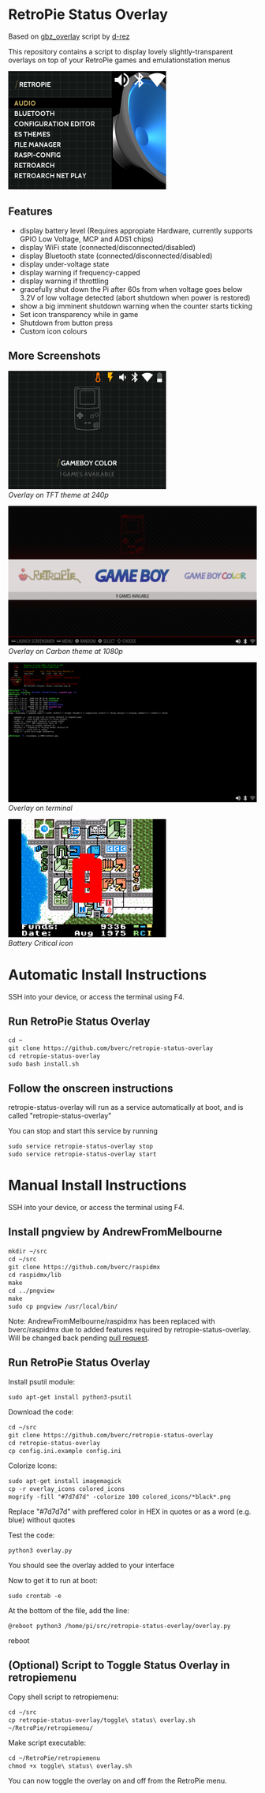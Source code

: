 

# RetroPie Status Overlay
Based on [gbz_overlay](https://github.com/d-rez/gbz_overlay) script by [d-rez](https://github.com/d-rez)

This repository contains a script to display lovely slightly-transparent overlays on top of your RetroPie games and emulationstation menus

![Bluetooth, wifi connected, audio on](_images/240_icons.png)

## Features
- display battery level (Requires appropiate Hardware, currently supports GPIO Low Voltage, MCP and ADS1 chips)
- display WiFi state (connected/disconnected/disabled)
- display Bluetooth state (connected/disconnected/disabled)
- display under-voltage state
- display warning if frequency-capped
- display warning if throttling
- gracefully shut down the Pi after 60s from when voltage goes below 3.2V of low voltage detected (abort shutdown when power is restored)
- show a big imminent shutdown warning when the counter starts ticking
- Set icon transparency while in game
- Shutdown from button press
- Custom icon colours

## More Screenshots

![Overlay on TFT theme at 240p](_images/240_allicons.png)  
*Overlay on TFT theme at 240p*

![Overlay on Carbon theme at 1080p](_images/1080_carbon.png)  
*Overlay on Carbon theme at 1080p*

![Overlay on terminal](_images/1080_terminal.png)  
*Overlay on terminal*

![Battery Critical](_images/240_lowbat.png)  
*Battery Critical icon*

# Automatic Install Instructions

SSH into your device, or access the terminal using F4.

## Run RetroPie Status Overlay

    cd ~
    git clone https://github.com/bverc/retropie-status-overlay
    cd retropie-status-overlay
    sudo bash install.sh

## Follow the onscreen instructions

retropie-status-overlay will run as a service automatically at boot, and is called "retropie-status-overlay"

You can stop and start this service by running

    sudo service retropie-status-overlay stop
    sudo service retropie-status-overlay start

# Manual Install Instructions

SSH into your device, or access the terminal using F4.

## Install pngview by AndrewFromMelbourne
    mkdir ~/src
    cd ~/src
    git clone https://github.com/bverc/raspidmx
    cd raspidmx/lib
    make
    cd ../pngview
    make
    sudo cp pngview /usr/local/bin/
  
  Note: AndrewFromMelbourne/raspidmx has been replaced with bverc/raspidmx due to added features required by retropie-status-overlay. Will be changed back pending [pull request](https://github.com/AndrewFromMelbourne/raspidmx/pull/31).
  
## Run RetroPie Status Overlay
Install psutil module:

    sudo apt-get install python3-psutil
Download the code:

    cd ~/src
    git clone https://github.com/bverc/retropie-status-overlay
    cd retropie-status-overlay
    cp config.ini.example config.ini
    
Colorize Icons:

    sudo apt-get install imagemagick
    cp -r overlay_icons colored_icons
    mogrify -fill "#7d7d7d" -colorize 100 colored_icons/*black*.png
Replace "#7d7d7d" with preffered color in HEX in quotes or as a word (e.g. blue) without quotes

Test the code:

    python3 overlay.py

You should see the overlay added to your interface

Now to get it to  run at boot:

    sudo crontab -e
    
At the bottom of the file, add the line:

    @reboot python3 /home/pi/src/retropie-status-overlay/overlay.py

reboot

## (Optional) Script to Toggle Status Overlay in retropiemenu
Copy shell script to retropiemenu:

    cd ~/src
    cp retropie-status-overlay/toggle\ status\ overlay.sh ~/RetroPie/retropiemenu/
Make script executable:

    cd ~/RetroPie/retropiemenu
    chmod +x toggle\ status\ overlay.sh

You can now toggle the overlay on and off from the RetroPie menu.
